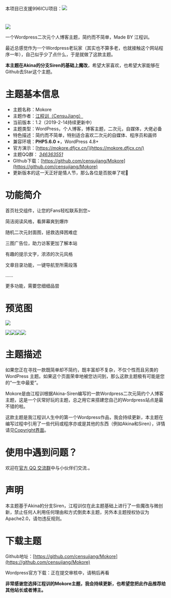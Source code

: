 本项目已支援996ICU项目：<a href="https://996.icu"><img src="https://img.shields.io/badge/link-996.icu-red.svg"></a>
#
![](http://img0.dfjcx.cn/2018/11/timg.jpg)

一个Wordpress二次元个人博客主题，简约而不简单，Made BY 江程训。

最近总感觉作为一个Wordpress老玩家（其实也不算多老，也就接触这个网站程序一年），自己似乎少了点什么，于是就做了这款主题。

**本主题在Akina的分支Siren的基础上魔改**，希望大家喜欢，也希望大家能够在Github去Star这个主题。

# 主题基本信息

-   主题名称：Mokore
-   主题作者：[江程训（CensuJiang）](https://dfjcx.cn/)
-   当前版本：1.2（2019-2-14持续更新中）
-   主题类型：WordPress，个人博客，博客主题，二次元，自媒体，大佬必备
-   特色描述：简约而不简单，特别适合喜欢二次元的自媒体、程序员和画师
-   兼容环境：**PHP5.6.0 +**，WordPress 4.8+
-   官方演示：[https://mokore.dfjcx.cn/](https://mokore.dfjcx.cn/)
-   主题QQ群： [_346363551_](http://shang.qq.com/wpa/qunwpa?idkey=d99e5a83cbba65cd3054bd38b0c9b6bb8cc524b32d269ccb5d67e6d46723f569)
-   GIthub下载：[https://github.com/censujiang/Mokore](https://github.com/censujiang/Mokore)
-   更新版本的这一天正好是情人节，那么各位是否脱单了呢🤣

# 功能简介

首页社交组件，让您的Fans轻松联系到您~

简洁阅读风格，看屏幕爽到爆炸

随机二次元封面图，拯救选择困难症

三图广告位，助力访客更加了解本站

有趣的提示文字，浓浓的次元风格

文章目录功能，一键导航至所需段落

......

更多功能，需要您细细品尝

# 预览图

![](http://img0.dfjcx.cn/2018/11/屏幕截图196.png)

![](http://img0.dfjcx.cn/2018/11/屏幕截图197.png)![](http://img0.dfjcx.cn/2018/11/屏幕截图198.png)![](http://img0.dfjcx.cn/2018/11/屏幕截图199.png)![](http://img0.dfjcx.cn/2018/11/屏幕截图200.png)

# 主题描述

如果您正在寻找一款既简单却不简约，既丰富却不复杂，不仅个性而且另类的WordPress 主题。如果这个页面荣幸地被您访问到，那么这款主题极有可能是您的“一生中最爱”。

Mokore是由江程训根据Akina-Siren编写的一款Wordpress二次元简约个人博客主题，这是一个灰常好玩的主题，总之用它来搭建您自己的Wordpress站点是最不错的啦。

这款主题是我江程训人生中的第一个Wordpress作品，我会持续更新，本主题在编写过程中引用了一些代码或程序亦或是其他的东西（例如Akina和Siren），详情请见[Copyright界面](https://mokore.dfjcx.cn/copyright)。

# 使用中遇到问题？

欢迎在[官方 QQ 交流群](http://shang.qq.com/wpa/qunwpa?idkey=d99e5a83cbba65cd3054bd38b0c9b6bb8cc524b32d269ccb5d67e6d46723f569)中与小伙伴们交流.。

# 声明

本主题基于Akina的分支Siren，江程训仅在此主题基础上进行了一些魔改与微创新，禁止任何人利用任何理由和方式倒卖本主题，另外本主题授权协议为Apache2.0，请勿违反规则。

# 下载主题

Github地址：[https://github.com/censujiang/Mokore](https://github.com/censujiang/Mokore)

Wordpress官方下载：正在提交审核中，请稍后再看

**非常感谢您选择江程训的Mokore主题，我会持续更新，也希望您把此作品推荐给其他站长或者博主。**
